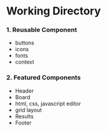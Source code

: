 # Working Directory

### 1. Reusable Component

* buttons
* icons
* fonts
* context
  
### 2. Featured Components

* Header
* Board
* html, css, javascript editor
* grid layout
* Results 
* Footer

